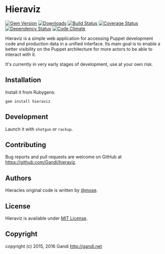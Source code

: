 Hieraviz
===============

[![Gem Version](https://img.shields.io/gem/v/hieraviz.svg)](http://rubygems.org/gems/hieraviz)
[![Downloads](http://img.shields.io/gem/dt/hieraviz.svg)](https://rubygems.org/gems/hieraviz)
[![Build Status](https://img.shields.io/travis/Gandi/hieraviz.svg)](https://travis-ci.org/Gandi/hieraviz)
[![Coverage Status](https://img.shields.io/coveralls/Gandi/hieraviz.svg)](https://coveralls.io/github/Gandi/hieraviz)
[![Dependency Status](https://gemnasium.com/Gandi/hieraviz.svg)](https://gemnasium.com/Gandi/hieraviz)
[![Code Climate](https://img.shields.io/codeclimate/github/Gandi/hieraviz.svg)](https://codeclimate.com/github/Gandi/hieraviz)


Hieraviz is a simple web application for accessing Puppet development code and production data in a unified interface. Its main goal is to enable a better visibility on the Puppet architecture for more actors to be able to interact with it.

It's currently in very early stages of development, use at your own risk.

Installation 
-------------------
Install it from Rubygens:

    gem install hieraviz

Development
--------------
Launch it with `shotgun` or `rackup`.

Contributing
----------------
Bug reports and pull requests are welcome on GitHub at https://github.com/Gandi/hieraviz.

Authors
-----------
Hieracles original code is written by [@mose](https://github.com/mose).

License
-----------
Hieraviz is available under [MIT License](http://opensource.org/licenses/MIT).

Copyright
------------
copyright (c) 2015, 2016 Gandi http://gandi.net

